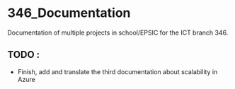 # 346_Documentation
Documentation of multiple projects in school/EPSIC for the ICT branch 346.

## TODO :
* Finish, add and translate the third documentation about scalability in Azure
